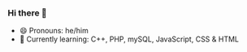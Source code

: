 ### Hi there 👋
- 😄 Pronouns: he/him
- 🔭 Currently learning: C++, PHP, mySQL, JavaScript, CSS & HTML
<!-- - 🌱 Learning front-end web dev through [The Odin Project's Full-Stack Web Development](https://www.theodinproject.com/paths/full-stack-javascript?) curriculum. -->
<!-- - 👯 I’m looking to collaborate on a team of web developers, UI/UX designers to better understand the process of creating a website.
 -->
<!--
**guzmaneandrew/guzmaneandrew** is a ✨ _special_ ✨ repository because its `README.md` (this file) appears on your GitHub profile.
-->
